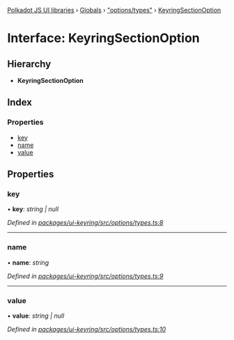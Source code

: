 [Polkadot JS UI libraries](../README.md) › [Globals](../globals.md) › ["options/types"](../modules/_options_types_.md) › [KeyringSectionOption](_options_types_.keyringsectionoption.md)

# Interface: KeyringSectionOption

## Hierarchy

* **KeyringSectionOption**

## Index

### Properties

* [key](_options_types_.keyringsectionoption.md#key)
* [name](_options_types_.keyringsectionoption.md#name)
* [value](_options_types_.keyringsectionoption.md#value)

## Properties

###  key

• **key**: *string | null*

*Defined in [packages/ui-keyring/src/options/types.ts:8](https://github.com/polkadot-js/ui/blob/82315bd34/packages/ui-keyring/src/options/types.ts#L8)*

___

###  name

• **name**: *string*

*Defined in [packages/ui-keyring/src/options/types.ts:9](https://github.com/polkadot-js/ui/blob/82315bd34/packages/ui-keyring/src/options/types.ts#L9)*

___

###  value

• **value**: *string | null*

*Defined in [packages/ui-keyring/src/options/types.ts:10](https://github.com/polkadot-js/ui/blob/82315bd34/packages/ui-keyring/src/options/types.ts#L10)*
